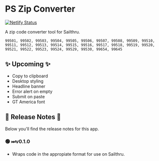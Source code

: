 # PS Zip Converter

[![Netlify Status](https://api.netlify.com/api/v1/badges/65ece8ec-51a4-43b8-9956-14dc353be9d2/deploy-status)](https://app.netlify.com/sites/psd-zippy/deploys)

A zip code converter tool for Sailthru.

```99501, 99502, 99503, 99504, 99505, 99506, 99507, 99508, 99509, 99510, 99511, 99512, 99513, 99514, 99515, 99516, 99517, 99518, 99519, 99520, 99521, 99522, 99523, 99524, 99529, 99530, 99654, 99645```

## ✨ Upcoming ✨

- Copy to clipboard
- Desktop styling
- Headline banner
- Error alert on empty
- Submit on paste
- GT America font

## 📑 Release Notes 📑

Below you'll find the release notes for this app. 

### 🟢 ⏭v0.1.0

- Wraps code in the appropiate format for use on Sailthru.